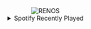 <div align="center">
<picture>
    <source media="(prefers-color-scheme: dark)" srcset="https://i.ibb.co/hZdjJ0b/output-gif.gif">
    <source media="(prefers-color-scheme: light)" srcset="https://i.ibb.co/hZdjJ0b/output-gif.gif">
    <img alt="RENOS" src="https://i.ibb.co/hZdjJ0b/output-gif.gif">
</picture>
<details>
<summary>Spotify Recently Played</summary>
<img src="https://spotify-recently-played-readme.vercel.app/api?user=31d6d6zerc5ct6kck32na2ozsqf4&unique=1&width=400" alt="Spotify" />
</details>
</div>

<!-- Image deletion URL: https://ibb.co/xfg0tZW/775f501b258d338140cae35ff058c7cf -->